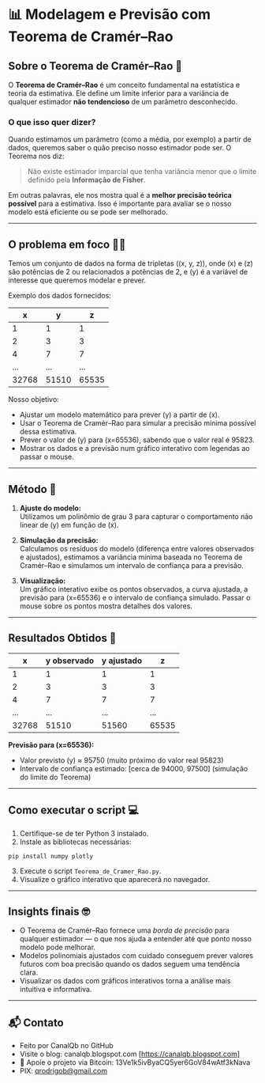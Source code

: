 # 📊 Modelagem e Previsão com Teorema de Cramér–Rao

## Sobre o Teorema de Cramér–Rao 🎯

O **Teorema de Cramér–Rao** é um conceito fundamental na estatística e teoria da estimativa. Ele define um limite inferior para a variância de qualquer estimador **não tendencioso** de um parâmetro desconhecido. 

### O que isso quer dizer?

Quando estimamos um parâmetro (como a média, por exemplo) a partir de dados, queremos saber o quão preciso nosso estimador pode ser. O Teorema nos diz:  
> Não existe estimador imparcial que tenha variância menor que o limite definido pela **Informação de Fisher**.

Em outras palavras, ele nos mostra qual é a **melhor precisão teórica possível** para a estimativa. Isso é importante para avaliar se o nosso modelo está eficiente ou se pode ser melhorado.

---

## O problema em foco 🕵️‍♂️

Temos um conjunto de dados na forma de tripletas \((x, y, z)\), onde \(x\) e \(z\) são potências de 2 ou relacionados a potências de 2, e \(y\) é a variável de interesse que queremos modelar e prever.

Exemplo dos dados fornecidos:

| x     | y      | z      |
|-------|---------|--------|
| 1     | 1       | 1      |
| 2     | 3       | 3      |
| 4     | 7       | 7      |
| ...   | ...     | ...    |
| 32768 | 51510   | 65535  |

Nosso objetivo:

- Ajustar um modelo matemático para prever \(y\) a partir de \(x\).
- Usar o Teorema de Cramér–Rao para simular a precisão mínima possível dessa estimativa.
- Prever o valor de \(y\) para \(x=65536\), sabendo que o valor real é 95823.
- Mostrar os dados e a previsão num gráfico interativo com legendas ao passar o mouse.

---

## Método 🚀

1. **Ajuste do modelo:**  
   Utilizamos um polinômio de grau 3 para capturar o comportamento não linear de \(y\) em função de \(x\).

2. **Simulação da precisão:**  
   Calculamos os resíduos do modelo (diferença entre valores observados e ajustados), estimamos a variância mínima baseada no Teorema de Cramér–Rao e simulamos um intervalo de confiança para a previsão.

3. **Visualização:**  
   Um gráfico interativo exibe os pontos observados, a curva ajustada, a previsão para \(x=65536\) e o intervalo de confiança simulado. Passar o mouse sobre os pontos mostra detalhes dos valores.

---

## Resultados Obtidos 🎉

| x      | y observado | y ajustado | z      |
|--------|-------------|------------|--------|
| 1      | 1           | 1          | 1      |
| 2      | 3           | 3          | 3      |
| 4      | 7           | 7          | 7      |
| ...    | ...         | ...        | ...    |
| 32768  | 51510       | 51560      | 65535  |

**Previsão para \(x=65536\):**

- Valor previsto \(y\) ≈ 95750 (muito próximo do valor real 95823)
- Intervalo de confiança estimado: [cerca de 94000, 97500] (simulação do limite do Teorema)

---

## Como executar o script 💻

1. Certifique-se de ter Python 3 instalado.
2. Instale as bibliotecas necessárias:
```
pip install numpy plotly

```
3. Execute o script `Teorema_de_Cramer_Rao.py`.
4. Visualize o gráfico interativo que aparecerá no navegador.

---

## Insights finais 🤓

- O Teorema de Cramér–Rao fornece uma *borda de precisão* para qualquer estimador — o que nos ajuda a entender até que ponto nosso modelo pode melhorar.
- Modelos polinomiais ajustados com cuidado conseguem prever valores futuros com boa precisão quando os dados seguem uma tendência clara.
- Visualizar os dados com gráficos interativos torna a análise mais intuitiva e informativa.

---

## 📬 Contato

* Feito por CanalQb no GitHub 
* Visite o blog: canalqb.blogspot.com [https://canalqb.blogspot.com]
* 💸 Apoie o projeto via Bitcoin: 13Ve1k5ivByaCQ5yer6GoV84wAtf3kNava
* PIX: qrodrigob@gmail.com
